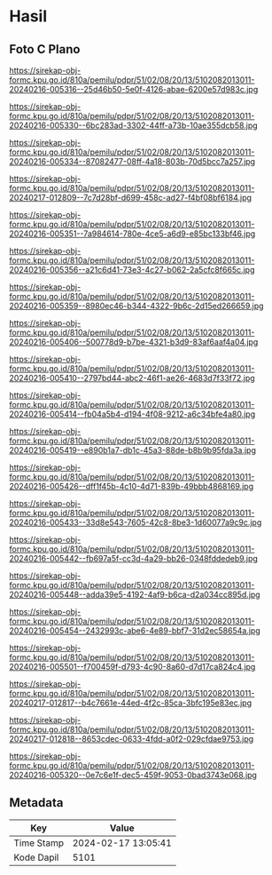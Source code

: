 # Hasil

## Foto C Plano

https://sirekap-obj-formc.kpu.go.id/810a/pemilu/pdpr/51/02/08/20/13/5102082013011-20240216-005316--25d46b50-5e0f-4126-abae-6200e57d983c.jpg

https://sirekap-obj-formc.kpu.go.id/810a/pemilu/pdpr/51/02/08/20/13/5102082013011-20240216-005330--6bc283ad-3302-44ff-a73b-10ae355dcb58.jpg

https://sirekap-obj-formc.kpu.go.id/810a/pemilu/pdpr/51/02/08/20/13/5102082013011-20240216-005334--87082477-08ff-4a18-803b-70d5bcc7a257.jpg

https://sirekap-obj-formc.kpu.go.id/810a/pemilu/pdpr/51/02/08/20/13/5102082013011-20240217-012809--7c7d28bf-d699-458c-ad27-f4bf08bf6184.jpg

https://sirekap-obj-formc.kpu.go.id/810a/pemilu/pdpr/51/02/08/20/13/5102082013011-20240216-005351--7a984614-780e-4ce5-a6d9-e85bc133bf46.jpg

https://sirekap-obj-formc.kpu.go.id/810a/pemilu/pdpr/51/02/08/20/13/5102082013011-20240216-005356--a21c6d41-73e3-4c27-b062-2a5cfc8f665c.jpg

https://sirekap-obj-formc.kpu.go.id/810a/pemilu/pdpr/51/02/08/20/13/5102082013011-20240216-005359--8980ec46-b344-4322-9b6c-2d15ed266659.jpg

https://sirekap-obj-formc.kpu.go.id/810a/pemilu/pdpr/51/02/08/20/13/5102082013011-20240216-005406--500778d9-b7be-4321-b3d9-83af6aaf4a04.jpg

https://sirekap-obj-formc.kpu.go.id/810a/pemilu/pdpr/51/02/08/20/13/5102082013011-20240216-005410--2797bd44-abc2-46f1-ae26-4683d7f33f72.jpg

https://sirekap-obj-formc.kpu.go.id/810a/pemilu/pdpr/51/02/08/20/13/5102082013011-20240216-005414--fb04a5b4-d194-4f08-9212-a6c34bfe4a80.jpg

https://sirekap-obj-formc.kpu.go.id/810a/pemilu/pdpr/51/02/08/20/13/5102082013011-20240216-005419--e890b1a7-db1c-45a3-88de-b8b9b95fda3a.jpg

https://sirekap-obj-formc.kpu.go.id/810a/pemilu/pdpr/51/02/08/20/13/5102082013011-20240216-005426--dff1f45b-4c10-4d71-839b-49bbb4868169.jpg

https://sirekap-obj-formc.kpu.go.id/810a/pemilu/pdpr/51/02/08/20/13/5102082013011-20240216-005433--33d8e543-7605-42c8-8be3-1d60077a9c9c.jpg

https://sirekap-obj-formc.kpu.go.id/810a/pemilu/pdpr/51/02/08/20/13/5102082013011-20240216-005442--fb697a5f-cc3d-4a29-bb26-0348fddedeb9.jpg

https://sirekap-obj-formc.kpu.go.id/810a/pemilu/pdpr/51/02/08/20/13/5102082013011-20240216-005448--adda39e5-4192-4af9-b6ca-d2a034cc895d.jpg

https://sirekap-obj-formc.kpu.go.id/810a/pemilu/pdpr/51/02/08/20/13/5102082013011-20240216-005454--2432993c-abe6-4e89-bbf7-31d2ec58654a.jpg

https://sirekap-obj-formc.kpu.go.id/810a/pemilu/pdpr/51/02/08/20/13/5102082013011-20240216-005501--f700459f-d793-4c90-8a60-d7d17ca824c4.jpg

https://sirekap-obj-formc.kpu.go.id/810a/pemilu/pdpr/51/02/08/20/13/5102082013011-20240217-012817--b4c7661e-44ed-4f2c-85ca-3bfc195e83ec.jpg

https://sirekap-obj-formc.kpu.go.id/810a/pemilu/pdpr/51/02/08/20/13/5102082013011-20240217-012818--8653cdec-0633-4fdd-a0f2-029cfdae9753.jpg

https://sirekap-obj-formc.kpu.go.id/810a/pemilu/pdpr/51/02/08/20/13/5102082013011-20240216-005320--0e7c6e1f-dec5-459f-9053-0bad3743e068.jpg


## Metadata

| Key        | Value               |
| ---------- | ------------------- |
| Time Stamp | 2024-02-17 13:05:41 |
| Kode Dapil | 5101                |



